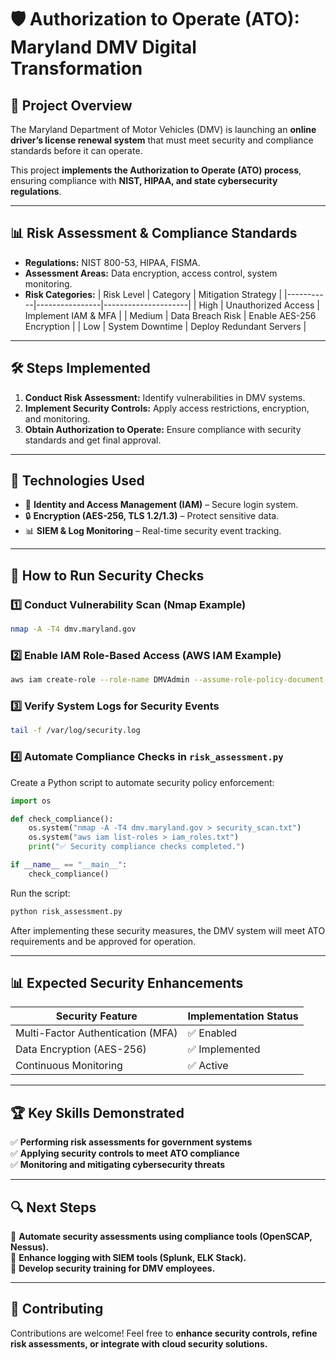 # 🛡️ Authorization to Operate (ATO): Maryland DMV Digital Transformation

## 📌 Project Overview
The Maryland Department of Motor Vehicles (DMV) is launching an **online driver’s license renewal system** that must meet security and compliance standards before it can operate.

This project **implements the Authorization to Operate (ATO) process**, ensuring compliance with **NIST, HIPAA, and state cybersecurity regulations**.

---

## 📊 Risk Assessment & Compliance Standards
- **Regulations:** NIST 800-53, HIPAA, FISMA.
- **Assessment Areas:** Data encryption, access control, system monitoring.
- **Risk Categories:**
  | Risk Level | Category         | Mitigation Strategy |
  |-----------|----------------|---------------------|
  | High      | Unauthorized Access | Implement IAM & MFA |
  | Medium    | Data Breach Risk    | Enable AES-256 Encryption |
  | Low       | System Downtime     | Deploy Redundant Servers |

---

## 🛠️ Steps Implemented
1. **Conduct Risk Assessment:** Identify vulnerabilities in DMV systems.
2. **Implement Security Controls:** Apply access restrictions, encryption, and monitoring.
3. **Obtain Authorization to Operate:** Ensure compliance with security standards and get final approval.

---

## 🚀 Technologies Used
- 🔐 **Identity and Access Management (IAM)** – Secure login system.
- 🔒 **Encryption (AES-256, TLS 1.2/1.3)** – Protect sensitive data.
- 📊 **SIEM & Log Monitoring** – Real-time security event tracking.

---

## 🔧 How to Run Security Checks

### **1️⃣ Conduct Vulnerability Scan (Nmap Example)**
```sh
nmap -A -T4 dmv.maryland.gov
```

### **2️⃣ Enable IAM Role-Based Access (AWS IAM Example)**
```sh
aws iam create-role --role-name DMVAdmin --assume-role-policy-document file://trust-policy.json
```

### **3️⃣ Verify System Logs for Security Events**
```sh
tail -f /var/log/security.log
```

### **4️⃣ Automate Compliance Checks in `risk_assessment.py`**
Create a Python script to automate security policy enforcement:
```python
import os

def check_compliance():
    os.system("nmap -A -T4 dmv.maryland.gov > security_scan.txt")
    os.system("aws iam list-roles > iam_roles.txt")
    print("✅ Security compliance checks completed.")

if __name__ == "__main__":
    check_compliance()
```
Run the script:
```sh
python risk_assessment.py
```

After implementing these security measures, the DMV system will meet ATO requirements and be approved for operation.

---

## 📊 Expected Security Enhancements
| Security Feature | Implementation Status |
|-----------------|----------------------|
| Multi-Factor Authentication (MFA) | ✅ Enabled |
| Data Encryption (AES-256) | ✅ Implemented |
| Continuous Monitoring | ✅ Active |

---

## 🏆 Key Skills Demonstrated
✅ **Performing risk assessments for government systems**  
✅ **Applying security controls to meet ATO compliance**  
✅ **Monitoring and mitigating cybersecurity threats**  

---

## 🔍 Next Steps
🔹 **Automate security assessments using compliance tools (OpenSCAP, Nessus).**  
🔹 **Enhance logging with SIEM tools (Splunk, ELK Stack).**  
🔹 **Develop security training for DMV employees.**  

---

## 🤝 Contributing
Contributions are welcome! Feel free to **enhance security controls, refine risk assessments, or integrate with cloud security solutions.**


